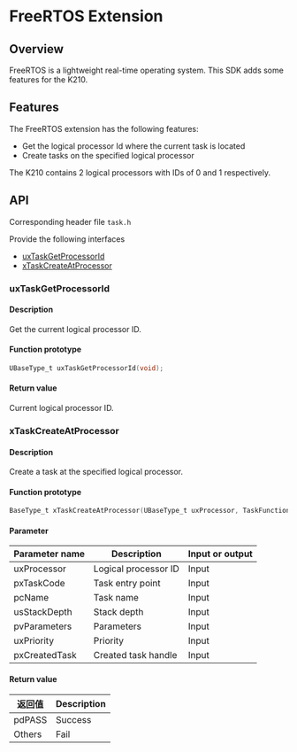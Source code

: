 # FreeRTOS Extension

## Overview

FreeRTOS is a lightweight real-time operating system. This SDK adds some features for the K210.

## Features

The FreeRTOS extension has the following features:

- Get the logical processor Id where the current task is located
- Create tasks on the specified logical processor

The K210 contains 2 logical processors with IDs of 0 and 1 respectively.

## API

Corresponding header file `task.h`

Provide the following interfaces

- [uxTaskGetProcessorId](#uxtaskgetprocessorid)
- [xTaskCreateAtProcessor](#xtaskcreateatprocessor)

### uxTaskGetProcessorId

#### Description

Get the current logical processor ID.

#### Function prototype

```c
UBaseType_t uxTaskGetProcessorId(void);
```

#### Return value

Current logical processor ID.

### xTaskCreateAtProcessor

#### Description

Create a task at the specified logical processor.

#### Function prototype

```c
BaseType_t xTaskCreateAtProcessor(UBaseType_t uxProcessor, TaskFunction_t pxTaskCode, const char * const pcName, const configSTACK_DEPTH_TYPE usStackDepth, void * const pvParameters, UBaseType_t uxPriority, TaskHandle_t * const pxCreatedTask);
```

#### Parameter

| Parameter name |     Description      | Input or output |
| -------------- | -------------------- | --------------- |
| uxProcessor    | Logical processor ID | Input           |
| pxTaskCode     | Task entry point     | Input           |
| pcName         | Task name            | Input           |
| usStackDepth   | Stack depth          | Input           |
| pvParameters   | Parameters           | Input           |
| uxPriority     | Priority             | Input           |
| pxCreatedTask  | Created task handle  | Input           |

#### Return value

| 返回值 | Description |
| ------ | ----------- |
| pdPASS | Success     |
| Others | Fail        |